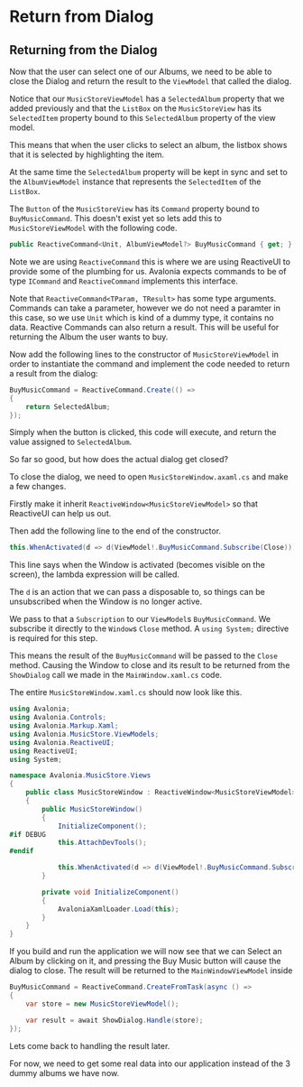 # Return from Dialog

## Returning from the Dialog <a id="returning-from-the-dialog"></a>

Now that the user can select one of our Albums, we need to be able to close the Dialog and return the result to the `ViewModel` that called the dialog.

Notice that our `MusicStoreViewModel` has a `SelectedAlbum` property that we added previously and that the `ListBox` on the `MusicStoreView` has its `SelectedItem` property bound to this `SelectedAlbum` property of the view model.

This means that when the user clicks to select an album, the listbox shows that it is selected by highlighting the item.

At the same time the `SelectedAlbum` property will be kept in sync and set to the `AlbumViewModel` instance that represents the `SelectedItem` of the `ListBox`.

The `Button` of the `MusicStoreView` has its `Command` property bound to `BuyMusicCommand`. This doesn't exist yet so lets add this to `MusicStoreViewModel` with the following code.

```csharp
public ReactiveCommand<Unit, AlbumViewModel?> BuyMusicCommand { get; }
```

Note we are using `ReactiveCommand` this is where we are using ReactiveUI to provide some of the plumbing for us. Avalonia expects commands to be of type `ICommand` and `ReactiveCommand` implements this interface.

Note that `ReactiveCommand<TParam, TResult>` has some type arguments. Commands can take a parameter, however we do not need a paramter in this case, so we use `Unit` which is kind of a dummy type, it contains no data. Reactive Commands can also return a result. This will be useful for returning the Album the user wants to buy.

Now add the following lines to the constructor of `MusicStoreViewModel` in order to instantiate the command and implement the code needed to return a result from the dialog:

```csharp
BuyMusicCommand = ReactiveCommand.Create(() =>
{
    return SelectedAlbum;
});
```

Simply when the button is clicked, this code will execute, and return the value assigned to `SelectedAlbum`.

So far so good, but how does the actual dialog get closed?

To close the dialog, we need to open `MusicStoreWindow.axaml.cs` and make a few changes.

Firstly make it inherit `ReactiveWindow<MusicStoreViewModel>` so that ReactiveUI can help us out.

Then add the following line to the end of the constructor.

```csharp
this.WhenActivated(d => d(ViewModel!.BuyMusicCommand.Subscribe(Close)));
```

This line says when the Window is activated \(becomes visible on the screen\), the lambda expression will be called.

The `d` is an action that we can pass a disposable to, so things can be unsubscribed when the Window is no longer active.

We pass to that a `Subscription` to our `ViewModel`s `BuyMusicCommand`. We subscribe it directly to the `Window`s `Close` method. A `using System;` directive is required for this step.

This means the result of the `BuyMusicCommand` will be passed to the `Close` method. Causing the Window to close and its result to be returned from the `ShowDialog` call we made in the `MainWindow.xaml.cs` code.

The entire `MusicStoreWindow.xaml.cs` should now look like this.

```csharp
using Avalonia;
using Avalonia.Controls;
using Avalonia.Markup.Xaml;
using Avalonia.MusicStore.ViewModels;
using Avalonia.ReactiveUI;
using ReactiveUI;
using System;

namespace Avalonia.MusicStore.Views
{
    public class MusicStoreWindow : ReactiveWindow<MusicStoreViewModel>
    {
        public MusicStoreWindow()
        {
            InitializeComponent();
#if DEBUG
            this.AttachDevTools();
#endif

            this.WhenActivated(d => d(ViewModel!.BuyMusicCommand.Subscribe(Close)));
        }

        private void InitializeComponent()
        {
            AvaloniaXamlLoader.Load(this);
        }
    }
}
```

If you build and run the application we will now see that we can Select an Album by clicking on it, and pressing the Buy Music button will cause the dialog to close. The result will be returned to the `MainWindowViewModel` inside

```csharp
BuyMusicCommand = ReactiveCommand.CreateFromTask(async () =>
{
    var store = new MusicStoreViewModel();

    var result = await ShowDialog.Handle(store);
});
```

Lets come back to handling the result later.

For now, we need to get some real data into our application instead of the 3 dummy albums we have now.

